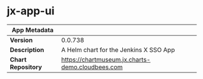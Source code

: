 # jx-app-ui

|App Metadata||
|---|---|
| **Version** | 0.0.738 |
| **Description** | A Helm chart for the Jenkins X SSO App |
| **Chart Repository** | https://chartmuseum.jx.charts-demo.cloudbees.com |
